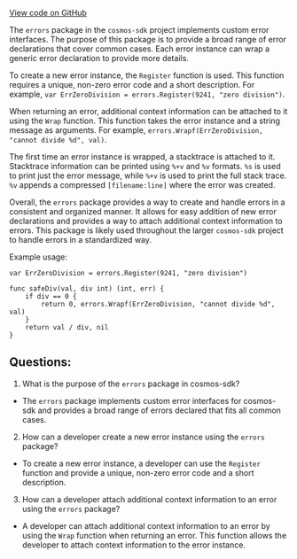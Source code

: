 [View code on GitHub](https://github.com/cosmos/cosmos-sdk/blob/main/errors/doc.go)

The `errors` package in the `cosmos-sdk` project implements custom error interfaces. The purpose of this package is to provide a broad range of error declarations that cover common cases. Each error instance can wrap a generic error declaration to provide more details. 

To create a new error instance, the `Register` function is used. This function requires a unique, non-zero error code and a short description. For example, `var ErrZeroDivision = errors.Register(9241, "zero division")`. 

When returning an error, additional context information can be attached to it using the `Wrap` function. This function takes the error instance and a string message as arguments. For example, `errors.Wrapf(ErrZeroDivision, "cannot divide %d", val)`. 

The first time an error instance is wrapped, a stacktrace is attached to it. Stacktrace information can be printed using `%+v` and `%v` formats. `%s` is used to print just the error message, while `%+v` is used to print the full stack trace. `%v` appends a compressed `[filename:line]` where the error was created. 

Overall, the `errors` package provides a way to create and handle errors in a consistent and organized manner. It allows for easy addition of new error declarations and provides a way to attach additional context information to errors. This package is likely used throughout the larger `cosmos-sdk` project to handle errors in a standardized way. 

Example usage:

```
var ErrZeroDivision = errors.Register(9241, "zero division")

func safeDiv(val, div int) (int, err) {
    if div == 0 {
        return 0, errors.Wrapf(ErrZeroDivision, "cannot divide %d", val)
    }
    return val / div, nil
}
```
## Questions: 
 1. What is the purpose of the `errors` package in cosmos-sdk?
- The `errors` package implements custom error interfaces for cosmos-sdk and provides a broad range of errors declared that fits all common cases.

2. How can a developer create a new error instance using the `errors` package?
- To create a new error instance, a developer can use the `Register` function and provide a unique, non-zero error code and a short description.

3. How can a developer attach additional context information to an error using the `errors` package?
- A developer can attach additional context information to an error by using the `Wrap` function when returning an error. This function allows the developer to attach context information to the error instance.